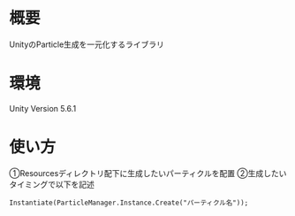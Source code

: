 # 概要
UnityのParticle生成を一元化するライブラリ
# 環境
Unity Version 5.6.1
# 使い方
①Resourcesディレクトリ配下に生成したいパーティクルを配置
②生成したいタイミングで以下を記述
```
Instantiate(ParticleManager.Instance.Create("パーティクル名"));
```
